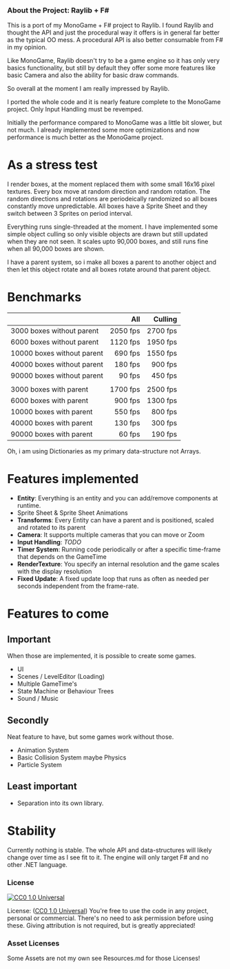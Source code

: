 ### About the Project: Raylib + F#

This is a port of my MonoGame + F# project to Raylib. I found Raylib
and thought the API and just the procedural way it offers is in
general far better as the typical OO mess. A procedural API is also better
consumable from F# in my opinion.

Like MonoGame, Raylib doesn't try to be a game engine so it has only
very basics functionality, but still by default they offer some more features
like basic Camera and also the ability for basic draw commands.

So overall at the moment I am really impressed by Raylib.

I ported the whole code and it is nearly feature complete to the MonoGame
project. Only Input Handling must be revemped.

Initially the performance compared to MonoGame was a little bit slower,
but not much. I already implemented some more optimizations and now performance
is much better as the MonoGame project.

# As a stress test

I render boxes, at the moment replaced them with some small 16x16 pixel textures.
Every box move at random direction and random rotation. The random directions
and rotations are periodeically randomized so all boxes constantly move
unpredictable. All boxes have a Sprite Sheet and they switch between 3 Sprites
on period interval.

Everything runs single-threaded at the moment. I have implemented some
simple object culling so only visible objects are drawn but still updated
when they are not seen. It scales upto 90,000 boxes, and still runs fine
when all 90,000 boxes are shown.

I have a parent system, so i make all boxes a parent to another object
and then let this object rotate and all boxes rotate around that
parent object.

# Benchmarks

|                            |   All     | Culling
| :------------------------- | --------: | -------:
|  3000 boxes without parent | 2050 fps  | 2700 fps
|  6000 boxes without parent | 1120 fps  | 1950 fps
| 10000 boxes without parent |  690 fps  | 1550 fps
| 40000 boxes without parent |  180 fps  |  900 fps
| 90000 boxes without parent |   90 fps  |  450 fps
|                            |           |
|  3000 boxes with parent    | 1700 fps  | 2500 fps
|  6000 boxes with parent    |  900 fps  | 1300 fps
| 10000 boxes with parent    |  550 fps  |  800 fps
| 40000 boxes with parent    |  130 fps  |  300 fps
| 90000 boxes with parent    |   60 fps  |  190 fps

Oh, i am using Dictionaries as my primary data-structure not Arrays.

# Features implemented

* **Entity**: Everything is an entity and you can add/remove components at runtime.
* Sprite Sheet & Sprite Sheet Animations
* **Transforms**: Every Entity can have a parent and is positioned, scaled and rotated to its parent
* **Camera**: It supports multiple cameras that you can move or Zoom
* **Input Handling**: *TODO*
* **Timer System**: Running code periodically or after a specific time-frame that depends on the GameTime
* **RenderTexture**: You specify an internal resolution and the game scales with the display resolution
* **Fixed Update**: A fixed update loop that runs as often as needed per seconds independent from the frame-rate.

# Features to come

## Important

When those are implemented, it is possible to create some games.

* UI
* Scenes / LevelEditor (Loading)
* Multiple GameTime's
* State Machine or Behaviour Trees
* Sound / Music

## Secondly

Neat feature to have, but some games work without those.

* Animation System
* Basic Collision System maybe Physics
* Particle System

## Least important

* Separation into its own library.

# Stability

Currently nothing is stable. The whole API and data-structures will likely change
over time as I see fit to it. The engine will only target F# and no other .NET language.

### License

[![CC0 1.0 Universal](https://licensebuttons.net/p/zero/1.0/88x31.png)](http://creativecommons.org/publicdomain/zero/1.0/)

License: ([CC0 1.0 Universal](http://creativecommons.org/publicdomain/zero/1.0/)) You're free to use the code in any project, personal or commercial. There's no need to ask permission before using these. Giving attribution is not required, but is greatly appreciated!

### Asset Licenses

Some Assets are not my own see Resources.md for those Licenses!